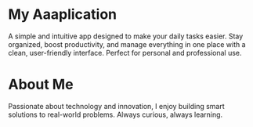 # My Aaaplication
A simple and intuitive app designed to make your daily tasks easier. Stay organized, boost productivity, and manage everything in one place with a clean, user-friendly interface. Perfect for personal and professional use.


# About Me
Passionate about technology and innovation, I enjoy building smart solutions to real-world problems. Always curious, always learning.